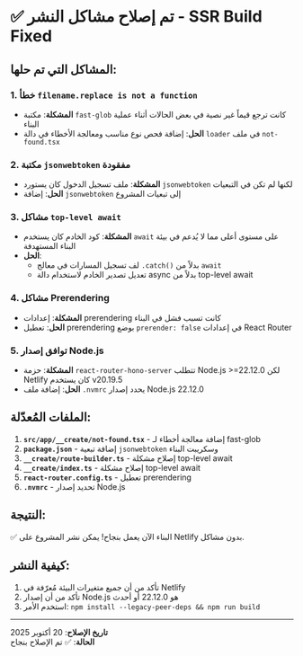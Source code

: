 # ✅ تم إصلاح مشاكل النشر - SSR Build Fixed

## المشاكل التي تم حلها:

### 1. خطأ `filename.replace is not a function`
- **المشكلة**: مكتبة `fast-glob` كانت ترجع قيماً غير نصية في بعض الحالات أثناء عملية البناء
- **الحل**: إضافة فحص نوع مناسب ومعالجة الأخطاء في دالة `loader` في ملف `not-found.tsx`

### 2. مكتبة `jsonwebtoken` مفقودة
- **المشكلة**: ملف تسجيل الدخول كان يستورد `jsonwebtoken` لكنها لم تكن في التبعيات
- **الحل**: إضافة `jsonwebtoken` إلى تبعيات المشروع

### 3. مشاكل `top-level await`
- **المشكلة**: كود الخادم كان يستخدم `await` على مستوى أعلى مما لا يُدعم في بيئة البناء المستهدفة
- **الحل**: 
  - لف تسجيل المسارات في معالج `.catch()` بدلاً من `await`
  - تعديل تصدير الخادم لاستخدام دالة async بدلاً من top-level await

### 4. مشاكل Prerendering
- **المشكلة**: إعدادات prerendering كانت تسبب فشل في البناء
- **الحل**: تعطيل prerendering بوضع `prerender: false` في إعدادات React Router

### 5. توافق إصدار Node.js
- **المشكلة**: حزمة `react-router-hono-server` تتطلب Node.js >=22.12.0 لكن Netlify كان يستخدم v20.19.5
- **الحل**: إضافة ملف `.nvmrc` يحدد إصدار Node.js 22.12.0

## الملفات المُعدّلة:

1. **`src/app/__create/not-found.tsx`** - إضافة معالجة أخطاء لـ fast-glob
2. **`package.json`** - إضافة تبعية `jsonwebtoken` وسكريبت البناء
3. **`__create/route-builder.ts`** - إصلاح مشكلة top-level await
4. **`__create/index.ts`** - إصلاح مشكلة top-level await
5. **`react-router.config.ts`** - تعطيل prerendering
6. **`.nvmrc`** - تحديد إصدار Node.js

## النتيجة:
✅ البناء الآن يعمل بنجاح! يمكن نشر المشروع على Netlify بدون مشاكل.

## كيفية النشر:
1. تأكد من أن جميع متغيرات البيئة مُعرّفة في Netlify
2. تأكد من أن إصدار Node.js هو 22.12.0 أو أحدث
3. استخدم الأمر: `npm install --legacy-peer-deps && npm run build`

---
**تاريخ الإصلاح**: 20 أكتوبر 2025  
**الحالة**: ✅ تم الإصلاح بنجاح
